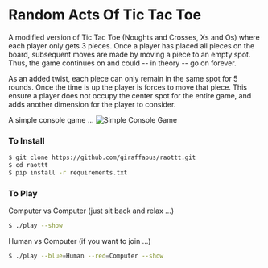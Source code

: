 # Random Acts Of Tic Tac Toe

A modified version of Tic Tac Toe (Noughts and Crosses, Xs and Os) where each
player only gets 3 pieces. Once a player has placed all pieces on the board,
subsequent moves are made by moving a piece to an empty spot. Thus, the game
continues on and could -- in theory -- go on forever.

As an added twist, each piece can only remain in the same spot for 5 rounds.
Once the time is up the player is forces to move that piece. This ensure a
player does not occupy the center spot for the entire game, and adds another
dimension for the player to consider.

A simple console game ...
![Simple Console Game](../screenshots/raottt.png)

### To Install
```bash
$ git clone https://github.com/giraffapus/raottt.git
$ cd raottt
$ pip install -r requirements.txt
```

### To Play

Computer vs Computer (just sit back and relax ...)
```bash
$ ./play --show
```

Human vs Computer (if you want to join ...)
```bash
$ ./play --blue=Human --red=Computer --show
```
